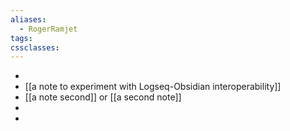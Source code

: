 ```yaml
---
aliases:
  - RogerRamjet
tags: 
cssclasses:
---
```


-
- [[a note to experiment with Logseq-Obsidian interoperability]]
- [[a note second]] or [[a second note]]
-
-